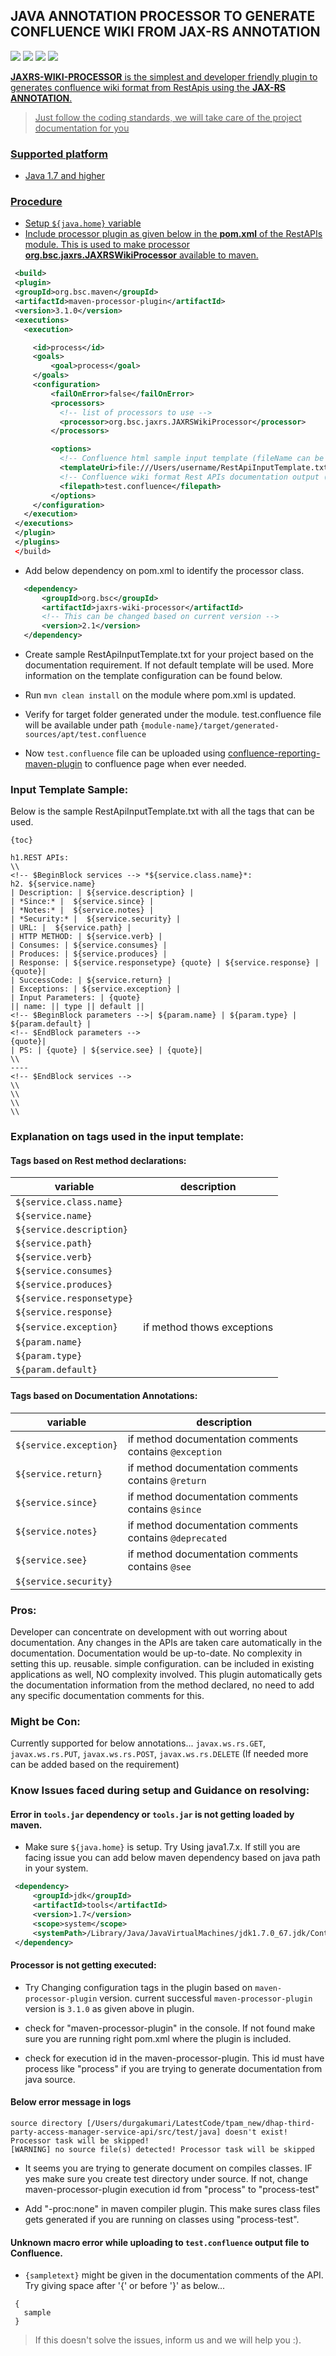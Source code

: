 
## JAVA ANNOTATION PROCESSOR TO GENERATE CONFLUENCE WIKI FROM JAX-RS ANNOTATION

<a href="http://search.maven.org/#search%7Cga%7C1%7Ca%3A%22jaxrs-wiki-processor%22"><img src="https://img.shields.io/maven-central/v/org.bsc/jaxrs-wiki-processor.svg"></a>&nbsp;</a><img src="https://img.shields.io/github/forks/bsorrentino/maven-annotation-plugin.jaxrs-wiki-processor.svg">&nbsp;<img src="https://img.shields.io/github/stars/bsorrentino/maven-annotation-plugin.jaxrs-wiki-processor.svg">&nbsp;<a href="https://github.com/bsorrentino/maven-annotation-plugin.jaxrs-wiki-processor/issues"><img src="https://img.shields.io/github/issues/bsorrentino/maven-annotation-plugin.jaxrs-wiki-processor.svg">

**JAXRS-WIKI-PROCESSOR** is the simplest and developer friendly plugin to generates confluence wiki format from RestApis using the **JAX-RS ANNOTATION**.

> Just follow the coding standards, we will take care of the project documentation for you

### Supported platform

* Java 1.7 and higher

### Procedure

* Setup `${java.home}` variable
* Include processor plugin as given below in the **pom.xml** of the RestAPIs module. This is used to make processor **org.bsc.jaxrs.JAXRSWikiProcessor** available to maven.

 ```xml
  <build>
  <plugin>
  <groupId>org.bsc.maven</groupId>
  <artifactId>maven-processor-plugin</artifactId>
  <version>3.1.0</version>
  <executions>
    <execution>

      <id>process</id>
      <goals>
          <goal>process</goal>
      </goals>
      <configuration>
          <failOnError>false</failOnError>
          <processors>
            <!-- list of processors to use -->
            <processor>org.bsc.jaxrs.JAXRSWikiProcessor</processor>
          </processors>

          <options>
            <!-- Confluence html sample input template (fileName can be changed) -->
            <templateUri>file:///Users/username/RestApiInputTemplate.txt</templateUri>
            <!-- Confluence wiki format Rest APIs documentation output (fileName can be changed) -->
            <filepath>test.confluence</filepath>
          </options>
      </configuration>
    </execution>
  </executions>
  </plugin>
  </plugins>
  </build>
 ```

* Add below dependency on pom.xml to identify the processor class.

 ```xml
    <dependency>
        <groupId>org.bsc</groupId>
        <artifactId>jaxrs-wiki-processor</artifactId>
        <!-- This can be changed based on current version -->
        <version>2.1</version>
    </dependency>
 ```

* Create sample RestApiInputTemplate.txt for your project based on the documentation requirement. If not default template will be used. More information on the template configuration can be found below.

* Run `mvn clean install` on the module where pom.xml is updated.

* Verify for target folder generated under the module. test.confluence file will be available under path
```{module-name}/target/generated-sources/apt/test.confluence```

* Now `test.confluence` file can be uploaded using
   [confluence-reporting-maven-plugin](https://github.com/bsorrentino/maven-confluence-plugin) to confluence page when ever needed.


### Input Template Sample:

Below is the sample RestApiInputTemplate.txt with all the tags that can be used.

```
{toc}

h1.REST APIs:
\\
<!-- $BeginBlock services --> *${service.class.name}*:
h2. ${service.name}
| Description: | ${service.description} |
| *Since:* |  ${service.since} |
| *Notes:* |  ${service.notes} |
| *Security:* |  ${service.security} |
| URL: |  ${service.path} |
| HTTP METHOD: | ${service.verb} |
| Consumes: | ${service.consumes} |
| Produces: | ${service.produces} |
| Response: | ${service.responsetype} {quote} | ${service.response} | {quote}|
| SuccessCode: | ${service.return} |
| Exceptions: | ${service.exception} |
| Input Parameters: | {quote}
|| name: || type || default ||
<!-- $BeginBlock parameters -->| ${param.name} | ${param.type} | ${param.default} |
<!-- $EndBlock parameters -->
{quote}|
| PS: | {quote} | ${service.see} | {quote}|
\\
----
<!-- $EndBlock services -->
\\
\\
\\
\\
```

### Explanation on tags used in the input template:

#### Tags based on Rest method declarations:

 variable | description
 -- | --
`${service.class.name}` |
`${service.name}` |
`${service.description}` |
`${service.path}` |
`${service.verb}` |
`${service.consumes}` |
`${service.produces}` |
`${service.responsetype}` |
`${service.response}` |
`${service.exception}`  | if method thows exceptions
`${param.name}` |
`${param.type}` |
`${param.default}` |

#### Tags based on Documentation Annotations:

variable | description
-- | --
`${service.exception}` | if method documentation comments contains `@exception`
`${service.return}` | if method documentation comments contains `@return`
`${service.since}` | if method documentation comments contains `@since`
`${service.notes}` | if method documentation comments contains `@deprecated`
`${service.see}`  | if method documentation comments contains `@see`
`${service.security}` |


### Pros:

Developer can concentrate on development with out worring about documentation.
Any changes in the APIs are taken care automatically in the documentation.
Documentation would be up-to-date.
No complexity in setting this up.
reusable.
simple configuration.
can be included in existing applications as well, NO complexity involved.
This plugin automatically gets the documentation information from the method declared, no need to add any specific documentation comments for this.

### Might be Con:

Currently supported for below annotations...
`javax.ws.rs.GET`, `javax.ws.rs.PUT`, `javax.ws.rs.POST`, `javax.ws.rs.DELETE`
(If needed more can be added based on the requirement)

### Know Issues faced during setup and Guidance on resolving:

#### Error in `tools.jar` dependency or `tools.jar` is not getting loaded by maven.

- Make sure `${java.home}` is setup. Try Using java1.7.x.
If still you are facing issue you can add below maven dependency based on java path in your system.

 ```xml
  <dependency>
      <groupId>jdk</groupId>
      <artifactId>tools</artifactId>
      <version>1.7</version>
      <scope>system</scope>
      <systemPath>/Library/Java/JavaVirtualMachines/jdk1.7.0_67.jdk/Contents/Home/lib/tools.jar</systemPath>
  </dependency>
 ```


#### Processor is not getting executed:

  - Try Changing configuration tags in the plugin based on `maven-processor-plugin` version.
current successful `maven-processor-plugin` version is `3.1.0` as given above in plugin.

  - check for "maven-processor-plugin" in the console. If not found make sure you are running right pom.xml where the plugin is included.

  - check for execution id in the maven-processor-plugin. This id must have process like "<id>process</id>" if you are trying to generate documentation from java source.

#### Below error message in logs

```
source directory [/Users/durgakumari/LatestCode/tpam_new/dhap-third-party-access-manager-service-api/src/test/java] doesn't exist! Processor task will be skipped!
[WARNING] no source file(s) detected! Processor task will be skipped
```

  - It seems you are trying to generate document on compiles classes. IF yes make sure you create test directory under source.
If not, change maven-processor-plugin execution id from "<id>process</id>" to "<id>process-test</id>"

  - Add "<compilerArgument>-proc:none</compilerArgument>" in maven compiler plugin. This make sures class files gets generated if you are running on classes using "process-test".

#### Unknown macro error while uploading to `test.confluence` output file to Confluence.

  - `{sampletext}` might be given in the documentation comments of the API. Try giving space after '{' or before '}' as below...

 ```
  {
    sample
  }
 ```       

> If this doesn't solve the issues, inform us and we will help you :).
